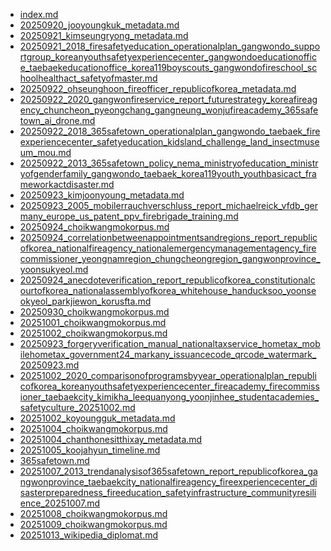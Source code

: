 * [index.md](index.md)
* [20250920_jooyoungkuk_metadata.md](20250920_jooyoungkuk_metadata.md)
* [20250921_kimseungryong_metadata.md](20250921_kimseungryong_metadata.md)
* [20250921_2018_firesafetyeducation_operationalplan_gangwondo_supportgroup_koreanyouthsafetyexperiencecenter_gangwondoeducationoffice_taebaekeducationoffice_korea119boyscouts_gangwondofireschool_schoolhealthact_safetyofmaster.md](20250921_2018_firesafetyeducation_operationalplan_gangwondo_supportgroup_koreanyouthsafetyexperiencecenter_gangwondoeducationoffice_taebaekeducationoffice_korea119boyscouts_gangwondofireschool_schoolhealthact_safetyofmaster.md)
* [20250922_ohseunghoon_fireofficer_republicofkorea_metadata.md](20250922_ohseunghoon_fireofficer_republicofkorea_metadata.md)
* [20250922_2020_gangwonfireservice_report_futurestrategy_koreafireagency_chuncheon_pyeongchang_gangneung_wonjufireacademy_365safetown_ai_drone.md](20250922_2020_gangwonfireservice_report_futurestrategy_koreafireagency_chuncheon_pyeongchang_gangneung_wonjufireacademy_365safetown_ai_drone.md)
* [20250922_2018_365safetown_operationalplan_gangwondo_taebaek_fireexperiencecenter_safetyeducation_kidsland_challenge_land_insectmuseum_mou.md](20250922_2018_365safetown_operationalplan_gangwondo_taebaek_fireexperiencecenter_safetyeducation_kidsland_challenge_land_insectmuseum_mou.md)
* [20250922_2013_365safetown_policy_nema_ministryofeducation_ministryofgenderfamily_gangwondo_taebaek_korea119youth_youthbasicact_frameworkactdisaster.md](20250922_2013_365safetown_policy_nema_ministryofeducation_ministryofgenderfamily_gangwondo_taebaek_korea119youth_youthbasicact_frameworkactdisaster.md)
* [20250923_kimjoonyoung_metadata.md](20250923_kimjoonyoung_metadata.md)
* [20250923_2005_mobilerrauchverschluss_report_michaelreick_vfdb_germany_europe_us_patent_ppv_firebrigade_training.md](20250923_2005_mobilerrauchverschluss_report_michaelreick_vfdb_germany_europe_us_patent_ppv_firebrigade_training.md)
* [20250924_choikwangmokorpus.md](20250924_choikwangmokorpus.md)
* [20250924_correlationbetweenappointmentsandregions_report_republicofkorea_nationalfireagency_nationalemergencymanagementagency_firecommissioner_yeongnamregion_chungcheongregion_gangwonprovince_yoonsukyeol.md](20250924_correlationbetweenappointmentsandregions_report_republicofkorea_nationalfireagency_nationalemergencymanagementagency_firecommissioner_yeongnamregion_chungcheongregion_gangwonprovince_yoonsukyeol.md)
* [20250924_anecdoteverification_report_republicofkorea_constitutionalcourtofkorea_nationalassemblyofkorea_whitehouse_handucksoo_yoonseokyeol_parkjiewon_korusfta.md](20250924_anecdoteverification_report_republicofkorea_constitutionalcourtofkorea_nationalassemblyofkorea_whitehouse_handucksoo_yoonseokyeol_parkjiewon_korusfta.md)
* [20250930_choikwangmokorpus.md](20250930_choikwangmokorpus.md)
* [20251001_choikwangmokorpus.md](20251001_choikwangmokorpus.md)
* [20251002_choikwangmokorpus.md](20251002_choikwangmokorpus.md)
* [20250923_forgeryverification_manual_nationaltaxservice_hometax_mobilehometax_government24_markany_issuancecode_qrcode_watermark_20250923.md](20250923_forgeryverification_manual_nationaltaxservice_hometax_mobilehometax_government24_markany_issuancecode_qrcode_watermark_20250923.md)
* [20251002_2020_comparisonofprogramsbyyear_operationalplan_republicofkorea_koreanyouthsafetyexperiencecenter_fireacademy_firecommissioner_taebaekcity_kimikha_leequanyong_yoonjinhee_studentacademies_safetyculture_20251002.md](20251002_2020_comparisonofprogramsbyyear_operationalplan_republicofkorea_koreanyouthsafetyexperiencecenter_fireacademy_firecommissioner_taebaekcity_kimikha_leequanyong_yoonjinhee_studentacademies_safetyculture_20251002.md)
* [20251002_koyoungguk_metadata.md](20251002_koyoungguk_metadata.md)
* [20251004_choikwangmokorpus.md](20251004_choikwangmokorpus.md)
* [20251004_chanthonesitthixay_metadata.md](20251004_chanthonesitthixay_metadata.md)
* [20251005_koojahyun_timeline.md](20251005_koojahyun_timeline.md)
* [365safetown.md](365safetown.md)
* [20251007_2013_trendanalysisof365safetown_report_republicofkorea_gangwonprovince_taebaekcity_nationalfireagency_fireexperiencecenter_disasterpreparedness_fireeducation_safetyinfrastructure_communityresilience_20251007.md](20251007_2013_trendanalysisof365safetown_report_republicofkorea_gangwonprovince_taebaekcity_nationalfireagency_fireexperiencecenter_disasterpreparedness_fireeducation_safetyinfrastructure_communityresilience_20251007.md)
* [20251008_choikwangmokorpus.md](20251008_choikwangmokorpus.md)
* [20251009_choikwangmokorpus.md](20251009_choikwangmokorpus.md)
* [20251013_wikipedia_diplomat.md](20251013_wikipedia_diplomat.md)
